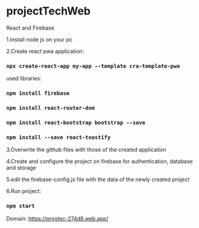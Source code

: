 # projectTechWeb
React and Firebase

1.Install node js on your pc

2.Create react pwa application:
### `npx create-react-app my-app --template cra-template-pwa`

used libraries:
### `npm install firebase`
### `npm install react-router-dom`
### `npm install react-bootstrap bootstrap --save`
### `npm install --save react-toastify`

3.Overwrite the github files with those of the created application

4.Create and configure the project on firebase for authentication, database and storage

5.edit the firebase-config.js file with the data of the newly created project

6.Run project:
### `npm start`

Domain:
https://progtec-274d8.web.app/
